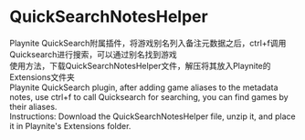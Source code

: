 # QuickSearchNotesHelper
Playnite QuickSearch附属插件，将游戏别名列入备注元数据之后，ctrl+f调用Quicksearch进行搜索，可以通过别名找到游戏<br>
使用方法，下载QuickSearchNotesHelper文件，解压将其放入Playnite的Extensions文件夹<br>
Playnite QuickSearch plugin, after adding game aliases to the metadata notes, use ctrl+f to call Quicksearch for searching, you can find games by their aliases.<br>
Instructions: Download the QuickSearchNotesHelper file, unzip it, and place it in Playnite's Extensions folder.
